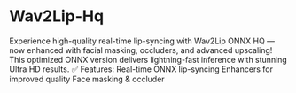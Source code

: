# Wav2Lip-Hq
Experience high-quality real-time lip-syncing with Wav2Lip ONNX HQ — now enhanced with facial masking, occluders, and advanced upscaling! This optimized ONNX version delivers lightning-fast inference with stunning Ultra HD results.  ✅ Features:  Real-time ONNX lip-syncing  Enhancers for improved quality  Face masking &amp; occluder 
